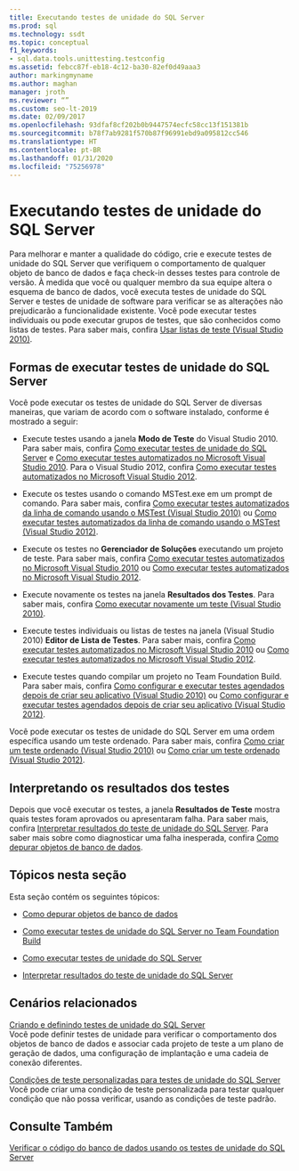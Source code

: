 ```yaml
---
title: Executando testes de unidade do SQL Server
ms.prod: sql
ms.technology: ssdt
ms.topic: conceptual
f1_keywords:
- sql.data.tools.unittesting.testconfig
ms.assetid: febcc87f-eb18-4c12-ba30-82ef0d49aaa3
author: markingmyname
ms.author: maghan
manager: jroth
ms.reviewer: “”
ms.custom: seo-lt-2019
ms.date: 02/09/2017
ms.openlocfilehash: 93dfaf8cf202b0b9447574ecfc58cc13f151381b
ms.sourcegitcommit: b78f7ab9281f570b87f96991ebd9a095812cc546
ms.translationtype: HT
ms.contentlocale: pt-BR
ms.lasthandoff: 01/31/2020
ms.locfileid: "75256978"
---
```

# <a name="running-sql-server-unit-tests"></a>Executando testes de unidade do SQL Server

Para melhorar e manter a qualidade do código, crie e execute testes de unidade do SQL Server que verifiquem o comportamento de qualquer objeto de banco de dados e faça check-in desses testes para controle de versão. À medida que você ou qualquer membro da sua equipe altera o esquema de banco de dados, você executa testes de unidade do SQL Server e testes de unidade de software para verificar se as alterações não prejudicarão a funcionalidade existente. Você pode executar testes individuais ou pode executar grupos de testes, que são conhecidos como listas de testes. Para saber mais, confira [Usar listas de teste (Visual Studio 2010)](https://msdn.microsoft.com/library/ms182461(VS.100).aspx).  
  
## <a name="ways-to-run-sql-server-unit-tests"></a>Formas de executar testes de unidade do SQL Server  
Você pode executar os testes de unidade do SQL Server de diversas maneiras, que variam de acordo com o software instalado, conforme é mostrado a seguir:  
  
-   Execute testes usando a janela **Modo de Teste** do Visual Studio 2010. Para saber mais, confira [Como executar testes de unidade do SQL Server](../ssdt/how-to-run-sql-server-unit-tests.md) e [Como executar testes automatizados no Microsoft Visual Studio 2010](https://msdn.microsoft.com/library/ms182470(VS.100).aspx). Para o Visual Studio 2012, confira [Como executar testes automatizados no Microsoft Visual Studio 2012](https://msdn.microsoft.com/library/ms182470.aspx).  
  
-   Execute os testes usando o comando MSTest.exe em um prompt de comando. Para saber mais, confira [Como executar testes automatizados da linha de comando usando o MSTest (Visual Studio 2010)](https://msdn.microsoft.com/library/ms182487(VS.100).aspx) ou [Como executar testes automatizados da linha de comando usando o MSTest (Visual Studio 2012)](https://msdn.microsoft.com/library/ms182487.aspx).  
  
-   Execute os testes no **Gerenciador de Soluções** executando um projeto de teste. Para saber mais, confira [Como executar testes automatizados no Microsoft Visual Studio 2010](https://msdn.microsoft.com/library/ms182470(VS.100).aspx) ou [Como executar testes automatizados no Microsoft Visual Studio 2012](https://msdn.microsoft.com/library/ms182470.aspx).  
  
-   Execute novamente os testes na janela **Resultados dos Testes**. Para saber mais, confira [Como executar novamente um teste (Visual Studio 2010)](https://msdn.microsoft.com/library/ms182472(VS.100).aspx).  
  
-   Execute testes individuais ou listas de testes na janela (Visual Studio 2010) **Editor de Lista de Testes**. Para saber mais, confira [Como executar testes automatizados no Microsoft Visual Studio 2010](https://msdn.microsoft.com/library/ms182470(VS.100).aspx) ou [Como executar testes automatizados no Microsoft Visual Studio 2012](https://msdn.microsoft.com/library/ms182470.aspx).  
  
-   Execute testes quando compilar um projeto no Team Foundation Build. Para saber mais, confira [Como configurar e executar testes agendados depois de criar seu aplicativo (Visual Studio 2010)](https://msdn.microsoft.com/library/ms182465(VS.100).aspx) ou [Como configurar e executar testes agendados depois de criar seu aplicativo (Visual Studio 2012)](https://msdn.microsoft.com/library/ms182465.aspx).  
  
Você pode executar os testes de unidade do SQL Server em uma ordem específica usando um teste ordenado. Para saber mais, confira [Como criar um teste ordenado (Visual Studio 2010)](https://msdn.microsoft.com/library/ms182631(VS.100).aspx) ou [Como criar um teste ordenado (Visual Studio 2012)](https://msdn.microsoft.com/library/ms182631.aspx).  
  
## <a name="interpreting-tests-results"></a>Interpretando os resultados dos testes  
Depois que você executar os testes, a janela **Resultados de Teste** mostra quais testes foram aprovados ou apresentaram falha. Para saber mais, confira [Interpretar resultados do teste de unidade do SQL Server](../ssdt/interpreting-sql-server-unit-test-results.md). Para saber mais sobre como diagnosticar uma falha inesperada, confira [Como depurar objetos de banco de dados](../ssdt/how-to-debug-database-objects.md).  
  
## <a name="topics-in-this-section"></a>Tópicos nesta seção  
Esta seção contém os seguintes tópicos:  
  
-   [Como depurar objetos de banco de dados](../ssdt/how-to-debug-database-objects.md)  
  
-   [Como executar testes de unidade do SQL Server no Team Foundation Build](../ssdt/how-to-run-sql-server-unit-tests-from-team-foundation-build.md)  
  
-   [Como executar testes de unidade do SQL Server](../ssdt/how-to-run-sql-server-unit-tests.md)  
  
-   [Interpretar resultados do teste de unidade do SQL Server](../ssdt/interpreting-sql-server-unit-test-results.md)  
  
## <a name="related-scenarios"></a>Cenários relacionados  
[Criando e definindo testes de unidade do SQL Server](../ssdt/creating-and-defining-sql-server-unit-tests.md)  
Você pode definir testes de unidade para verificar o comportamento dos objetos de banco de dados e associar cada projeto de teste a um plano de geração de dados, uma configuração de implantação e uma cadeia de conexão diferentes.  
  
[Condições de teste personalizadas para testes de unidade do SQL Server](../ssdt/custom-test-conditions-for-sql-server-unit-tests.md)  
Você pode criar uma condição de teste personalizada para testar qualquer condição que não possa verificar, usando as condições de teste padrão.  
  
## <a name="see-also"></a>Consulte Também  
[Verificar o código do banco de dados usando os testes de unidade do SQL Server](../ssdt/verifying-database-code-by-using-sql-server-unit-tests.md)  
  
